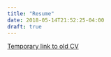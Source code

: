 ```yaml
---
title: "Resume"
date: 2018-05-14T21:52:25-04:00
draft: true
---
```


<a href="/WongCV.pdf">Temporary link to old CV</a>
